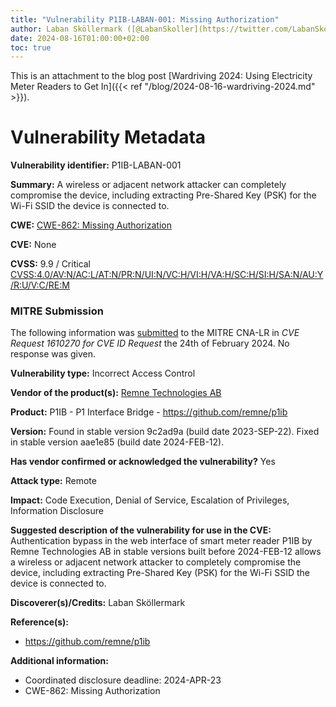 ```yaml
---
title: "Vulnerability P1IB-LABAN-001: Missing Authorization"
author: Laban Sköllermark ([@LabanSkoller](https://twitter.com/LabanSkoller))
date: 2024-08-16T01:00:00+02:00
toc: true
---
```

This is an attachment to the blog post [Wardriving 2024: Using Electricity Meter Readers to Get In]({{< ref "/blog/2024-08-16-wardriving-2024.md" >}}).

# Vulnerability Metadata

**Vulnerability identifier:** P1IB-LABAN-001

**Summary:** A wireless or adjacent network attacker can completely compromise the device, including extracting Pre-Shared Key (PSK) for the Wi-Fi SSID the device is connected to.

**CWE:** [CWE-862: Missing Authorization](https://cwe.mitre.org/data/definitions/862.html)

**CVE:** None

**CVSS:** 9.9 / Critical [CVSS:4.0/AV:N/AC:L/AT:N/PR:N/UI:N/VC:H/VI:H/VA:H/SC:H/SI:H/SA:N/AU:Y/R:U/V:C/RE:M](https://www.first.org/cvss/calculator/4.0#CVSS:4.0/AV:N/AC:L/AT:N/PR:N/UI:N/VC:H/VI:H/VA:H/SC:H/SI:H/SA:N/AU:Y/R:U/V:C/RE:M)

### MITRE Submission

The following information was [submitted](https://cveform.mitre.org/) to the MITRE CNA-LR in *CVE Request 1610270 for CVE ID Request* the 24th of February 2024. No response was given.

**Vulnerability type:** Incorrect Access Control

**Vendor of the product(s):** [Remne Technologies AB](https://remne.tech/)

**Product:** P1IB - P1 Interface Bridge - https://github.com/remne/p1ib

**Version:** Found in stable version 9c2ad9a (build date 2023-SEP-22). Fixed in stable version aae1e85 (build date 2024-FEB-12).

**Has vendor confirmed or acknowledged the vulnerability?** Yes

**Attack type:** Remote

**Impact:** Code Execution, Denial of Service, Escalation of Privileges, Information Disclosure

**Suggested description of the vulnerability for use in the CVE:**
Authentication bypass in the web interface of smart meter reader P1IB by Remne
Technologies AB in stable versions built before 2024-FEB-12 allows a wireless
or adjacent network attacker to completely compromise the device, including
extracting Pre-Shared Key (PSK) for the Wi-Fi SSID the device is connected to.

**Discoverer(s)/Credits:** Laban Sköllermark

**Reference(s):**

* https://github.com/remne/p1ib

**Additional information:**

* Coordinated disclosure deadline: 2024-APR-23
* CWE-862: Missing Authorization
